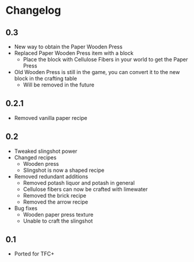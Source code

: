 # Changelog

## 0.3
* New way to obtain the Paper Wooden Press
* Replaced Paper Wooden Press item with a block
  * Place the block with Cellulose Fibers in your world to get the Paper Press
* Old Wooden Press is still in the game, you can convert it to the new block in the crafting table
  * Will be removed in the future

## 0.2.1
* Removed vanilla paper recipe

## 0.2
* Tweaked slingshot power
* Changed recipes
  * Wooden press
  * Slingshot is now a shaped recipe 
* Removed redundant additions
  * Removed potash liquor and potash in general
  * Cellulose fibers can now be crafted with limewater
  * Removed the brick recipe  
  * Removed the arrow recipe
* Bug fixes
  * Wooden paper press texture
  * Unable to craft the slingshot  

## 0.1
* Ported for TFC+

